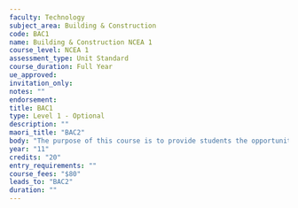 ```yaml
---
faculty: Technology
subject_area: Building & Construction
code: BAC1
name: Building & Construction NCEA 1
course_level: NCEA 1
assessment_type: Unit Standard
course_duration: Full Year
ue_approved: 
invitation_only: 
notes: ""
endorsement: 
title: BAC1
type: Level 1 - Optional
description: ""
maori_title: "BAC2"
body: "The purpose of this course is to provide students the opportunity to gain a National Certificate in Building, Construction and Allied Trade Skills. To do this students will need to gain literacy and numeracy credits, and study both BAC1 and one other approvedTechnology subject. The course is assessed by Unit Standards which require both practical and theory assessment. Students will undertake set project work and participate in a class building project. This course is most suited to those students who genuinely intend to pursue a career in construction. (Extension credits may be offered)."
year: "11"
credits: "20"
entry_requirements: ""
course_fees: "$80"
leads_to: "BAC2"
duration: ""
---
```


